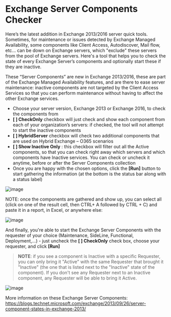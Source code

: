 # Exchange Server Components Checker

Here’s the latest addition in Exchange 2013/2016 server quick tools. 
Sometimes, for maintenance or issues detected by Exchange Managed Availability, some components 
like Client Access, Autodiscover, Mail flow, etc... can be down on Exchange servers, which "exclude"
these servers from the pool of Exchange servers.
Here's a tool that helps you to check the state of every Exchange Server’s components and optionally start these if they are inactive.

These “Server Components” are new in Exchange 2013/2016, these are part of the Exchange Managed Availability features, and are there to ease server maintenance: inactive components are not targeted by the Client Access Services so that you can perform maintenance without having to affect the other Exchange services.



-	Choose your server version, Exchange 2013 or Exchange 2016, to check the components from
-	**[  ] CheckOnly** checkbox will just check and show each component from each of your organization’s servers: if checked, the tool will not attempt to start the inactive components
-	**[  ] HybridServer** checkbox will check two additional components that are used on Hybrid Exchange – O365 scenarios
-	**[  ] Show Inactive Only** : this checkbox will filter out all the Active components, so that you can check right away which servers and which components have Inactive services. You can check or uncheck it anytime, before or after the Server Components collection
-	Once you are happy with the chosen options, click the **[Run]** button to start gathering the information (at the bottom is the status bar along with a status label)

![image](https://user-images.githubusercontent.com/33433229/198128768-50ec47d0-0eac-4f86-8236-ad5c6d6761ef.png)
 

NOTE: once the components are gathered and show up, you can select all (click on one of the result cell, then CTRL+ A followed by CTRL + C) and paste it in a report, in Excel, or anywhere else:
 
![image](https://user-images.githubusercontent.com/33433229/198129402-1dd9a1f9-e983-437d-898e-460069d079fa.png)

And finally, you're able to start the Exchange Server Components with the requester of your choice (Maintenance, SideLine, Functional, Deployment,...) - just uncheck the **[ ] CheckOnly** check box, choose your requester, and click **[Run]**

> **NOTE**: if you see a component is Inactive with a specific Requester, you can only bring it "Active" with the same Requester that brought it "Inactive" (the one that is listed next to the "Inactive" state of the component).
> If you don't see any Requester next to an Inactive component, any Requester will be able to bring it Active.

![image](https://user-images.githubusercontent.com/33433229/198129910-98513430-8071-4978-97c4-745befd30177.png)

More information on these Exchange Server Components:
https://blogs.technet.microsoft.com/exchange/2013/09/26/server-component-states-in-exchange-2013/
